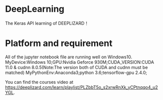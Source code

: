 # DeepLearning
The Keras API learning of DEEPLIZARD！
# Platform and requirement
All of the jupyter notebook file are running well on Windows10.
        MyDevice:Windows 10;GPU:Nvidia Geforce 930M;CUDA_VERSION:CUDA 11.0 & cudnn 8.0.5(Note:The version both of CUDA and cudnn must be matched)
        MyPythonEnv:Anaconda3;python 3.6;tensorflow-gpu 2.4.0;

You can find the courses video at https://deeplizard.com/learn/playlist/PLZbbT5o_s2xrwRnXk_yCPtnqqo4_u2YGL.
